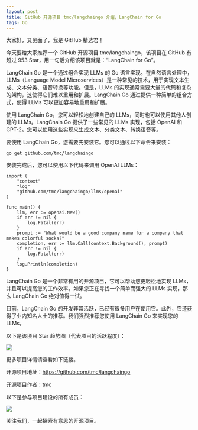 ```yaml
---
layout: post
title: GitHub 开源项目 tmc/langchaingo 介绍，LangChain for Go
tags: Go
---
```


大家好，又见面了，我是 GitHub 精选君！

今天要给大家推荐一个 GitHub 开源项目 tmc/langchaingo，该项目在 GitHub 有超过 953 Star，用一句话介绍该项目就是：“LangChain for Go”。





LangChain Go 是一个通过组合实现 LLMs 的 Go 语言实现。在自然语言处理中，LLMs（Language Model Microservices）是一种常见的技术，用于实现文本生成、文本分类、语音转换等功能。但是，LLMs 的实现通常需要大量的代码和复杂的架构，这使得它们难以重用和扩展。LangChain Go 通过提供一种简单的组合方式，使得 LLMs 可以更加容易地重用和扩展。

使用 LangChain Go，您可以轻松地创建自己的 LLMs，同时也可以使用其他人创建的 LLMs。LangChain Go 提供了一些常见的 LLMs 实现，包括 OpenAI 和 GPT-2。您可以使用这些实现来生成文本、分类文本、转换语音等。

要使用 LangChain Go，您需要先安装它。您可以通过以下命令来安装：

```
go get github.com/tmc/langchaingo
```

安装完成后，您可以使用以下代码来调用 OpenAI LLMs：

```
import (
    "context"
    "log"
    "github.com/tmc/langchaingo/llms/openai"
)

func main() {
    llm, err := openai.New()
    if err != nil {
        log.Fatal(err)
    }
    prompt := "What would be a good company name for a company that makes colorful socks?"
    completion, err := llm.Call(context.Background(), prompt)
    if err != nil {
        log.Fatal(err)
    }
    log.Println(completion)
}
```

LangChain Go 是一个非常有用的开源项目，它可以帮助您更轻松地实现 LLMs，并且可以提高您的工作效率。如果您正在寻找一个简单而强大的 LLMs 实现，那么 LangChain Go 绝对值得一试。

目前，LangChain Go 的开发非常活跃，已经有很多用户在使用它。此外，它还获得了业内知名人士的推荐。我们强烈推荐您使用 LangChain Go 来实现您的 LLMs。




以下是该项目 Star 趋势图（代表项目的活跃程度）：

![](https://api.star-history.com/svg?repos=tmc/langchaingo&type=Timeline)

更多项目详情请查看如下链接。

开源项目地址：https://github.com/tmc/langchaingo 

开源项目作者：tmc

以下是参与项目建设的所有成员：

![](https://contrib.rocks/image?repo=tmc/langchaingo)

关注我们，一起探索有意思的开源项目。

